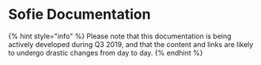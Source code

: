 # Sofie Documentation

{% hint style="info" %}
Please note that this documentation is being actively developed during Q3 2019, and that the content and links are likely to undergo drastic changes from day to day.
{% endhint %}

